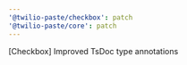 ```yaml
---
'@twilio-paste/checkbox': patch
'@twilio-paste/core': patch
---
```


[Checkbox] Improved TsDoc type annotations
